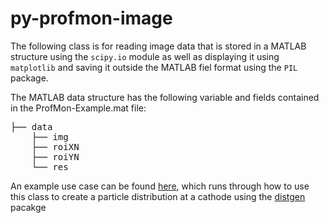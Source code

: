 # py-profmon-image

The following class is for reading image data that is stored in a MATLAB structure using the `scipy.io` module as well as displaying it using `matplotlib` and saving it outside the MATLAB fiel format using the `PIL` package.

The MATLAB data structure has the following variable and fields contained in the ProfMon-Example.mat file:

<pre>
├── data
    ├── img
    ├── roiXN
    ├── roiYN
    └── res
</pre>

An example use case can be found [here](examples/DistGen_2dFile.ipynb), which runs through how to use this class to create a particle distribution at a cathode using the [distgen](https://github.com/ColwynGulliford/distgen) pacakge

 
